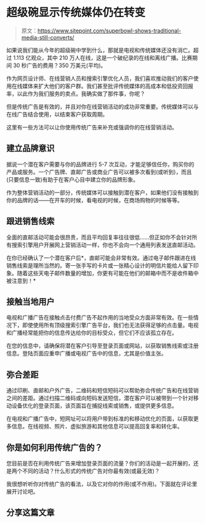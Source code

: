 # 超级碗显示传统媒体仍在转变

> 原文：<https://www.sitepoint.com/superbowl-shows-traditional-media-still-converts/>

如果说我们能从今年的超级碗中学到什么，那就是电视和传统媒体还没有消亡。超过 1.113 亿观众，其中 210 万人在线，这是一个破纪录的在线和离线广播。比赛期间 30 秒广告的费用？350 万美元(平均)。

作为网页设计师、在线营销人员和搜索引擎优化人员，我们喜欢推动我们的客户使用在线媒体来扩大他们的客户群。我们甚至批评传统媒体的高成本和低投资回报率，以此作为我们服务的卖点。我确实做了那件事，你呢？

但是传统广告是有效的，并且对你在线营销活动的成功非常重要。传统媒体可以与在线广告结合使用，以结束客户获取周期。

这里有一些方法可以让你使用传统广告来补充或强调你的在线营销活动。

## 建立品牌意识

据说一个潜在客户需要与你的品牌进行 5-7 次互动，才能足够信任你，购买你的产品或服务。一个广告牌、直邮广告或商业广告可以被多次看到(或听到)，而且(只要信息一致)有助于在客户心目中建立你的品牌形象。

作为整体营销活动的一部分，传统媒体可以接触到潜在客户，如果他们没有接触到你的品牌的话——在开车的时候，看电视的时候，在商场购物的时候等等。

## 跟进销售线索

全面的直邮活动可能会很昂贵，而且平均回复率往往很低……但正如你不会针对所有搜索引擎用户开展网上营销活动一样，你也不会向一个通用列表发送直邮活动。

在你已经确认了一个潜在客户后*，直邮可能会非常有效。通过电子邮件跟进在线销售线索是理所当然的。寄一张手写的卡片或一张精心设计的明信片能给人留下印象。随着这些天电子邮件数量的增加，你更有可能在他们的邮箱中而不是收件箱中被注意到！*

## 接触当地用户

电视和广播广告在接触点击付费广告不起作用的当地受众方面非常有效。在一些情况下，即使使用所有顶级搜索引擎广告平台，我们也无法获得足够的点击量。电视和广播经常能把你的信息传达给你的目标受众，但它们不应该孤立存在。

在您的信息中，请确保将潜在客户引导至登录页面或网站，以获取销售线索或注册信息。登陆页面应重申广播或电视广告中的信息，尤其是价值主张。

## 弥合差距

通过印刷、直邮和户外广告，二维码和短信短码可以帮助弥合传统广告和在线营销之间的差距。通过扫描二维码或向短码发送短信，潜在客户可以被带到一个针对移动设备优化的登录页面，该页面旨在捕捉线索或销售，或提供更多信息。

在电视和广播广告中，短网址可以将用户带到标准的和移动优化的页面，以获取更多信息。在线视频、照片、虚拟旅游和其他信息可以提高回复率和转化率。

## 你是如何利用传统广告的？

您目前是否在利用传统广告来增加登录页面的流量？你们的活动是一起开展的，还是两个不同的活动？什么形式的传统广告对你最有效(或最无效)？

我很想听听你对传统广告的看法，以及它对你的作用(或不作用)。下面就在评论里展开讨论吧。

## 分享这篇文章